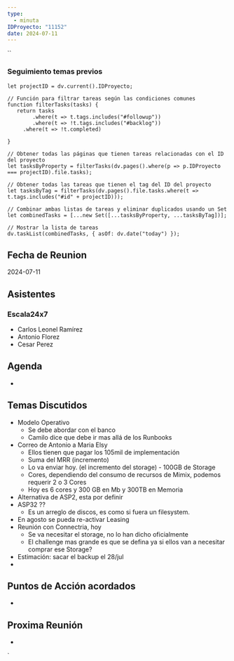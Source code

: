 ```yaml
---
type:
  - minuta
IDProyecto: "11152"
date: 2024-07-11
---
```

``

### Seguimiento temas previos
```dataviewjs
let projectID = dv.current().IDProyecto;

// Función para filtrar tareas según las condiciones comunes
function filterTasks(tasks) {
   return tasks
        .where(t => t.tags.includes("#followup"))
        .where(t => !t.tags.includes("#backlog"))
     .where(t => !t.completed)
        
}

// Obtener todas las páginas que tienen tareas relacionadas con el ID del proyecto
let tasksByProperty = filterTasks(dv.pages().where(p => p.IDProyecto === projectID).file.tasks);

// Obtener todas las tareas que tienen el tag del ID del proyecto
let tasksByTag = filterTasks(dv.pages().file.tasks.where(t => t.tags.includes("#id" + projectID)));

// Combinar ambas listas de tareas y eliminar duplicados usando un Set
let combinedTasks = [...new Set([...tasksByProperty, ...tasksByTag])];

// Mostrar la lista de tareas
dv.taskList(combinedTasks, { asOf: dv.date("today") });
 ```
## Fecha de Reunion
2024-07-11

## Asistentes

### Escala24x7
- Carlos Leonel Ramírez
- Antonio Florez
- Cesar Perez

## Agenda
* 
## Temas Discutidos
*  Modelo Operativo
	* Se debe abordar con el banco
	* Camilo dice que debe ir mas allá de los Runbooks
* Correo de Antonio a Maria Elsy
	* Ellos tienen que pagar los 105mil de implementación
	* Suma del MRR (incremento)
	* Lo va enviar hoy. (el incremento del storage) - 100GB de Storage
	* Cores, dependiendo del consumo de recursos de Mimix, podemos requerir 2 o 3 Cores
	* Hoy es 6 cores y 300 GB en Mb y 300TB en Memoria
* Alternativa de ASP2, esta por definir
* ASP32 ??
	* Es un arreglo de discos, es como si fuera un filesystem.
* En agosto se pueda re-activar Leasing
* Reunión con Connectria, hoy
	* Se va necesitar el storage, no lo han dicho oficialmente
	* El challenge mas grande es que se defina ya si ellos van a necesitar comprar ese Storage?
* Estimación: sacar el backup el 28/jul
* 

## Puntos de Acción acordados
*  

## Proxima Reunión
*   

`